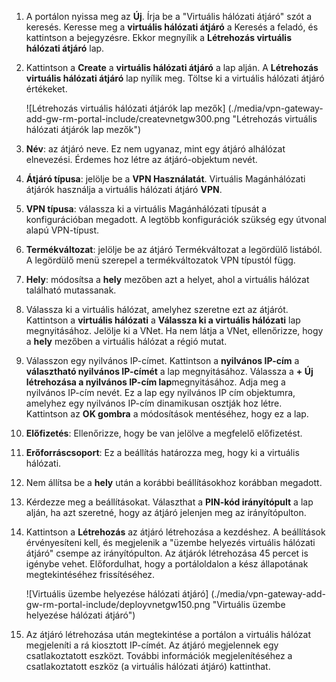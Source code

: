 1. A portálon nyissa meg az **Új**. Írja be a "Virtuális hálózati átjáró" szót a keresés. Keresse meg a **virtuális hálózati átjáró** a Keresés a feladó, és kattintson a bejegyzésre. Ekkor megnyílik a **Létrehozás virtuális hálózati átjáró** lap.
2. Kattintson a **Create** a **virtuális hálózati átjáró** a lap alján. A **Létrehozás virtuális hálózati átjáró** lap nyílik meg. Töltse ki a virtuális hálózati átjáró értékeket.

    ![Létrehozás virtuális hálózati átjárók lap mezők] (./media/vpn-gateway-add-gw-rm-portal-include/createvnetgw300.png "Létrehozás virtuális hálózati átjárók lap mezők")

3. **Név**: az átjáró neve. Ez nem ugyanaz, mint egy átjáró alhálózat elnevezési. Érdemes hoz létre az átjáró-objektum nevét.

4. **Átjáró típusa**: jelölje be a **VPN Használatát**. Virtuális Magánhálózati átjárók használja a virtuális hálózati átjáró **VPN**. 

5. **VPN típusa**: válassza ki a virtuális Magánhálózati típusát a konfigurációban megadott. A legtöbb konfigurációk szükség egy útvonal alapú VPN-típust.

6. **Termékváltozat**: jelölje be az átjáró Termékváltozat a legördülő listából. A legördülő menü szerepel a termékváltozatok VPN típustól függ.

7. **Hely**: módosítsa a **hely** mezőben azt a helyet, ahol a virtuális hálózat található mutassanak.
 
8. Válassza ki a virtuális hálózat, amelyhez szeretne ezt az átjárót. Kattintson a **virtuális hálózati** a **Válassza ki a virtuális hálózati** lap megnyitásához. Jelölje ki a VNet. Ha nem látja a VNet, ellenőrizze, hogy a **hely** mezőben a virtuális hálózat a régió mutat.

9. Válasszon egy nyilvános IP-címet. Kattintson a **nyilvános IP-cím** a **választható nyilvános IP-címét** a lap megnyitásához. Válassza a **+ Új** **létrehozása a nyilvános IP-cím lap**megnyitásához. Adja meg a nyilvános IP-cím nevét. Ez a lap egy nyilvános IP cím objektumra, amelyhez egy nyilvános IP-cím dinamikusan osztják hoz létre.<br>Kattintson az **OK gombra** a módosítások mentéséhez, hogy ez a lap.

10. **Előfizetés**: Ellenőrizze, hogy be van jelölve a megfelelő előfizetést.

11. **Erőforráscsoport**: Ez a beállítás határozza meg, hogy ki a virtuális hálózati. 

12. Nem állítsa be a **hely** után a korábbi beállításokhoz korábban megadott.

13. Kérdezze meg a beállításokat. Választhat a **PIN-kód irányítópult** a lap alján, ha azt szeretné, hogy az átjáró jelenjen meg az irányítópulton.

14. Kattintson a **Létrehozás** az átjáró létrehozása a kezdéshez. A beállítások érvényesíteni kell, és megjelenik a "üzembe helyezés virtuális hálózati átjáró" csempe az irányítópulton. Az átjárók létrehozása 45 percet is igénybe vehet. Előfordulhat, hogy a portáloldalon a kész állapotának megtekintéséhez frissítéséhez.

    ![Virtuális üzembe helyezése hálózati átjáró] (./media/vpn-gateway-add-gw-rm-portal-include/deployvnetgw150.png "Virtuális üzembe helyezése hálózati átjáró")

11. Az átjáró létrehozása után megtekintése a portálon a virtuális hálózat megjeleníti a rá kiosztott IP-címét. Az átjáró megjelennek egy csatlakoztatott eszközt. További információk megjelenítéséhez a csatlakoztatott eszköz (a virtuális hálózati átjáró) kattinthat.




